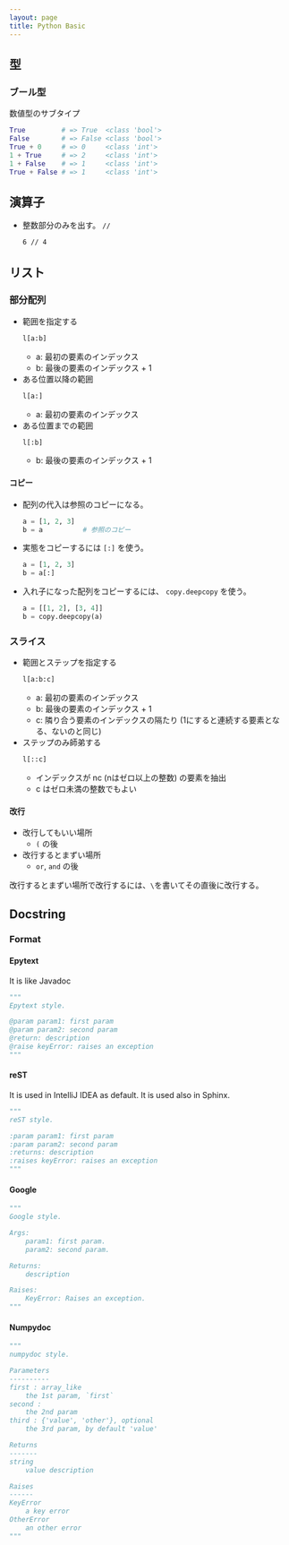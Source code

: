 ```yaml
---
layout: page
title: Python Basic
---
```


## 型

### ブール型

数値型のサブタイプ

```python
True         # => True  <class 'bool'>
False        # => False <class 'bool'>
True + 0     # => 0     <class 'int'>
1 + True     # => 2     <class 'int'>
1 + False    # => 1     <class 'int'>
True + False # => 1     <class 'int'>
```

## 演算子

* 整数部分のみを出す。 `//`
    ```sh
    6 // 4
    ```

## リスト

### 部分配列

* 範囲を指定する
    ```python
    l[a:b]
    ```
    * a: 最初の要素のインデックス
    * b: 最後の要素のインデックス + 1
* ある位置以降の範囲
    ```python
    l[a:]
    ```
    * a: 最初の要素のインデックス
* ある位置までの範囲
    ```python
    l[:b]
    ```
    * b: 最後の要素のインデックス + 1
    
#### コピー

* 配列の代入は参照のコピーになる。
    ```python
    a = [1, 2, 3]
    b = a          # 参照のコピー
    ```
* 実態をコピーするには `[:]` を使う。
    ```python
    a = [1, 2, 3]
    b = a[:]
    ```
* 入れ子になった配列をコピーするには、 `copy.deepcopy` を使う。
    ```python
    a = [[1, 2], [3, 4]]
    b = copy.deepcopy(a)
    ```

### スライス

* 範囲とステップを指定する
    ```python
    l[a:b:c]
    ```
    * a: 最初の要素のインデックス
    * b: 最後の要素のインデックス + 1
    * c: 隣り合う要素のインデックスの隔たり (1にすると連続する要素となる、ないのと同じ)
* ステップのみ師弟する
    ```python
    l[::c]
    ```
    * インデックスが nc (nはゼロ以上の整数) の要素を抽出
    * c はゼロ未満の整数でもよい

#### 改行

* 改行してもいい場所
    * `(` の後
* 改行するとまずい場所
    * `or`, `and` の後

改行するとまずい場所で改行するには、`\`を書いてその直後に改行する。

## Docstring

### Format

#### Epytext

It is like Javadoc

```python
"""
Epytext style.

@param param1: first param
@param param2: second param
@return: description
@raise keyError: raises an exception
"""
```

#### reST

It is used in IntelliJ IDEA as default.
It is used also in Sphinx.

```python
"""
reST style.

:param param1: first param
:param param2: second param
:returns: description
:raises keyError: raises an exception
"""
```

#### Google

```python
"""
Google style.

Args:
    param1: first param.
    param2: second param.

Returns:
    description

Raises:
    KeyError: Raises an exception.
"""
```

#### Numpydoc

```python
"""
numpydoc style.

Parameters
----------
first : array_like
    the 1st param, `first`
second :
    the 2nd param
third : {'value', 'other'}, optional
    the 3rd param, by default 'value'

Returns
-------
string
    value description

Raises
------
KeyError
    a key error
OtherError
    an other error
"""
```
